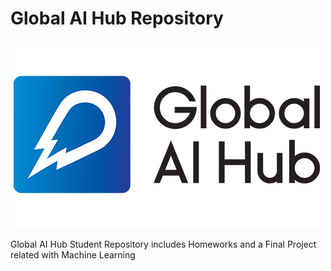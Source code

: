 # **Global AI Hub Repository**

<img src = "Images/logo.png">



Global AI Hub Student Repository includes Homeworks and a Final Project related with Machine Learning 

